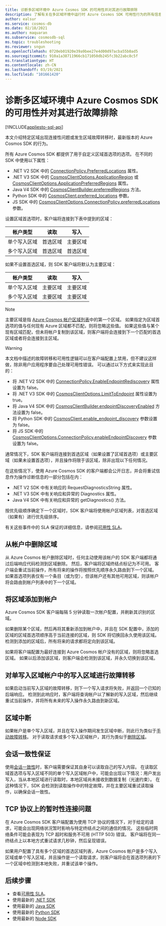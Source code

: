 ```yaml
---
title: 诊断多区域环境中 Azure Cosmos SDK 的可用性并对其进行故障排除
description: 了解有关在多区域环境中运行时 Azure Cosmos SDK 可用性行为的所有信息。
author: ealsur
ms.service: cosmos-db
ms.date: 02/18/2021
ms.author: maquaran
ms.subservice: cosmosdb-sql
ms.topic: troubleshooting
ms.reviewer: sngun
ms.openlocfilehash: 0720eb01920e39a9bee27e4d00d97acba55b0ad5
ms.sourcegitcommit: 910a1a38711966cb171050db245fc3b22abc8c5f
ms.translationtype: HT
ms.contentlocale: zh-CN
ms.lasthandoff: 03/19/2021
ms.locfileid: "101661420"
---
```

# <a name="diagnose-and-troubleshoot-the-availability-of-azure-cosmos-sdks-in-multiregional-environments"></a>诊断多区域环境中 Azure Cosmos SDK 的可用性并对其进行故障排除
[!INCLUDE[appliesto-sql-api](includes/appliesto-sql-api.md)]

本文介绍特定区域出现连接性问题或发生区域故障转移时，最新版本的 Azure Cosmos SDK 的行为。

所有 Azure Cosmos SDK 都提供了用于自定义区域首选项的选项。 在不同的 SDK 中使用以下属性：

* .NET V2 SDK 中的 [ConnectionPolicy.PreferredLocations](/dotnet/api/microsoft.azure.documents.client.connectionpolicy.preferredlocations) 属性。
* .NET V3 SDK 中的 [CosmosClientOptions.ApplicationRegion](/dotnet/api/microsoft.azure.cosmos.cosmosclientoptions.applicationregion) 或 [CosmosClientOptions.ApplicationPreferredRegions](/dotnet/api/microsoft.azure.cosmos.cosmosclientoptions.applicationpreferredregions) 属性。
* Java V4 SDK 中的 [CosmosClientBuilder.preferredRegions](/java/api/com.azure.cosmos.cosmosclientbuilder.preferredregions) 方法。
* Python SDK 中的 [CosmosClient.preferred_locations](/python/api/azure-cosmos/azure.cosmos.cosmos_client.cosmosclient) 参数。
* JS SDK 中的 [CosmosClientOptions.ConnectionPolicy.preferredLocations](/javascript/api/@azure/cosmos/connectionpolicy#preferredlocations) 参数。

设置区域首选项时，客户端将连接到下表中提到的区域：

|帐户类型 |读取 |写入 |
|------------------------|--|--|
| 单个写入区域 | 首选区域 | 主要区域  |
| 多个写入区域 | 首选区域 | 首选区域  |

如果不设置首选区域，则 SDK 客户端将默认为主要区域：

|帐户类型 |读取 |写入 |
|------------------------|--|--|
| 单个写入区域 | 主要区域 | 主要区域 |
| 多个写入区域 | 主要区域  | 主要区域  |

> [!NOTE]
> 主要区域是指 [Azure Cosmos 帐户区域列表](distribute-data-globally.md)中的第一个区域。
> 如果指定为区域首选项的值与任何现有 Azure 区域都不匹配，则将忽略这些值。 如果这些值与某个现有区域匹配，但未将帐户复制到该区域，则客户端将会连接到下一个匹配的首选区域或者将会连接到主区域。

> [!WARNING]
> 本文档中描述的故障转移和可用性逻辑可以在客户端配置上禁用，但不建议这样做，除非用户应用程序要自己处理可用性错误。 可以通过以下方式来实现此目的：
>
> * 将 .NET V2 SDK 中的 [ConnectionPolicy.EnableEndpointRediscovery](/dotnet/api/microsoft.azure.documents.client.connectionpolicy.enableendpointdiscovery) 属性设置为 false。
> * 将 .NET V3 SDK 中的 [CosmosClientOptions.LimitToEndpoint](/dotnet/api/microsoft.azure.cosmos.cosmosclientoptions.limittoendpoint) 属性设置为 true。
> * 将 Java V4 SDK 中的 [CosmosClientBuilder.endpointDiscoveryEnabled](/java/api/com.azure.cosmos.cosmosclientbuilder.endpointdiscoveryenabled) 方法设置为 false。
> * 将 Python SDK 中的 [CosmosClient.enable_endpoint_discovery](/python/api/azure-cosmos/azure.cosmos.cosmos_client.cosmosclient) 参数设置为 false。
> * 将 JS SDK 中的 [CosmosClientOptions.ConnectionPolicy.enableEndpointDiscovery](/javascript/api/@azure/cosmos/connectionpolicy#enableEndpointDiscovery) 参数设置为 false。

通常情况下，SDK 客户端将连接到首选区域（如果设置了区域首选项）或主要区域（如果未设置首选项），并且操作将限于该区域，除非出现以下任何情况。

在这些情况下，使用 Azure Cosmos SDK 的客户端都会公开日志，并会将重试信息作为操作诊断信息的一部分包括在内：

* .NET V2 SDK 中有关响应的 RequestDiagnosticsString 属性。
* .NET V3 SDK 中有关响应和异常的 Diagnostics 属性。
* Java V4 SDK 中有关响应和异常的 getDiagnostics() 方法。

按优先级顺序确定下一个区域时，SDK 客户端将使用帐户区域列表，对首选区域（如果有）进行优先级排序。

有关这些事件中的 SLA 保证的详细信息，请参阅[可用性 SLA](high-availability.md#slas-for-availability)。

## <a name="removing-a-region-from-the-account"></a><a id="remove-region"></a>从帐户中删除区域

从 Azure Cosmos 帐户删除区域时，任何主动使用该帐户的 SDK 客户端都将通过后端响应代码检测到区域删除。 然后，客户端将区域终结点标记为不可用。 客户端会重试当前操作，所有将来的操作将按照优先顺序永久路由到下一个区域。 如果首选项列表仅有一个条目（或为空），但该帐户还有其他可用区域，则该帐户将会路由到帐户列表中的下一个区域。

## <a name="adding-a-region-to-an-account"></a>将区域添加到帐户

Azure Cosmos SDK 客户端每隔 5 分钟读取一次帐户配置，并刷新其识别的区域。

如果删除某个区域，然后再将其重新添加到帐户中，并且在 SDK 配置中，添加的区域的区域首选项顺序高于当前连接的区域，则 SDK 将切换回永久使用该区域。 检测到添加的区域后，所有将来的请求都将定向到该区域。

如果将客户端配置为最好连接到 Azure Cosmos 帐户没有的区域，则将忽略首选区域。 如果以后添加该区域，则客户端会检测到该区域，并永久切换到该区域。

## <a name="fail-over-the-write-region-in-a-single-write-region-account"></a><a id="manual-failover-single-region"></a>对单写入区域帐户中的写入区域进行故障转移

如果启动当前写入区域的故障转移，则下一个写入请求将失败，并返回一个已知的后端响应。 检测到此响应时，客户端将查询帐户以了解新的写入区域，然后继续重试当前操作，并将所有未来的写入操作永久路由到新区域。

## <a name="regional-outage"></a>区域中断

如果帐户是单个写入区域，并且在写入操作期间发生区域中断，则此行为类似于[手动故障转移](#manual-failover-single-region)。 对于读取请求或多个写入区域帐户，其行为类似于[删除区域](#remove-region)。

## <a name="session-consistency-guarantees"></a>会话一致性保证

使用[会话一致性](consistency-levels.md#guarantees-associated-with-consistency-levels)时，客户端需要保证其自身可以读取自己的写入内容。 在读取区域首选项与写入区域不同的单个写入区域帐户中，可能会出现以下情况：用户发出写入，当从本地区域进行读取时，本地区域尚未接收到数据复制（光速约束）。 在这种情况下，SDK 会检测到读取操作中的特定故障，并在主要区域重试读取操作，以确保会话一致性。

## <a name="transient-connectivity-issues-on-tcp-protocol"></a>TCP 协议上的暂时性连接问题

在 Azure Cosmos SDK 客户端配置为使用 TCP 协议的情况下，对于给定的请求，可能会出现网络状况暂时影响与特定终结点之间的通信的情况。 这些临时网络条件可能会表现为 TCP 超时和服务不可用 (HTTP 503) 错误。 客户端将在同一终结点上以本地方式重试请求几秒钟，然后呈现错误。

如果用户配置了具有多个区域的首选区域列表，Azure Cosmos 帐户是多个写入区域或单个写入区域，并且操作是一个读取请求，则客户端将会在首选项列表的下一个区域中检测到本地失败，并重试该单个操作。

## <a name="next-steps"></a>后续步骤

* 查看[可用性 SLA](high-availability.md#slas-for-availability)。
* 使用最新的 [.NET SDK](sql-api-sdk-dotnet-standard.md)
* 使用最新的 [Java SDK](sql-api-sdk-java-v4.md)
* 使用最新的 [Python SDK](sql-api-sdk-python.md)
* 使用最新的 [Node SDK](sql-api-sdk-node.md)

